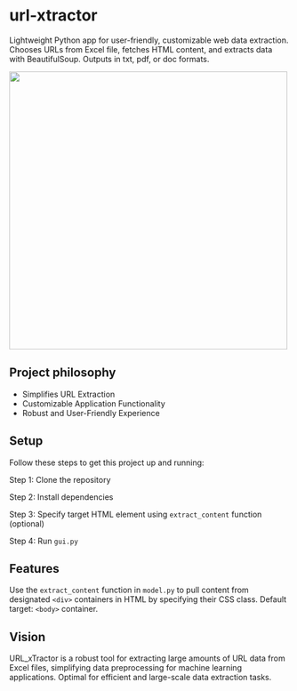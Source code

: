 # url-xtractor
Lightweight Python app for user-friendly, customizable web data extraction. Chooses URLs from Excel file, fetches HTML content, and extracts data with BeautifulSoup. Outputs in txt, pdf, or doc formats.

<img src="interface.png" width="500">

## Project philosophy

- Simplifies URL Extraction
- Customizable Application Functionality
- Robust and User-Friendly Experience

## Setup

Follow these steps to get this project up and running:

Step 1: Clone the repository

Step 2: Install dependencies 

Step 3: Specify target HTML element using `extract_content` function (optional)

Step 4: Run `gui.py`

## Features

Use the `extract_content` function in `model.py` to pull content from designated `<div>` containers in HTML by specifying their CSS class. Default target: `<body>` container.

## Vision

URL_xTractor is a robust tool for extracting large amounts of URL data from Excel files, simplifying data preprocessing for machine learning applications. Optimal for efficient and large-scale data extraction tasks.
